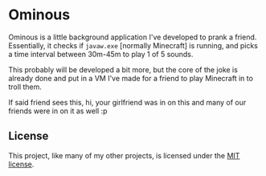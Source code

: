 # Ominous

Ominous is a little background application I've developed to prank a friend. Essentially, it checks if `javaw.exe` [normally Minecraft] is running, and picks a time interval between 30m-45m to play 1 of 5 sounds.

This probably will be developed a bit more, but the core of the joke is already done and put in a VM I've made for a friend to play Minecraft in to troll them.

If said friend sees this, hi, your girlfriend was in on this and many of our friends were in on it as well :p

## License
This project, like many of my other projects, is licensed under the [MIT license](LICENSE).